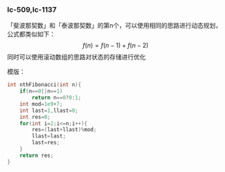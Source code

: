 ### lc-509,lc-1137

「斐波那契数」和「泰波那契数」的第n个，可以使用相同的思路进行动态规划，公式都类似如下：
$$
f(n)=f(n-1)+f(n-2)
$$
同时可以使用滚动数组的思路对状态的存储进行优化

模版：

```c++
int nthFibonacci(int n){
	if(n==0||n==1)
		return n==0?0:1;
	int mod=1e9+7;
	int last=1,llast=0;
	int res=0;
	for(int i=2;i<=n;i++){
		res=(last+llast)%mod;
		llast=last;
		last=res;
	}
	return res;
}
```

